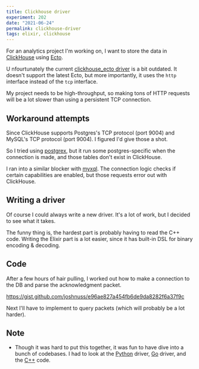 ```yaml
---
title: Clickhouse driver
experiment: 202
date: "2021-06-24"
permalink: clickhouse-driver
tags: elixir, clickhouse
---
```


For an analytics project I'm working on, I want to store the data in [ClickHouse](https://clickhouse.tech) using [Ecto](https://github.com/elixir-ecto/ecto).

U nfourtunately the current [clickhouse_ecto driver](https://github.com/clickhouse-elixir/clickhouse_ecto) is a bit outdated. It doesn't support the latest Ecto, but more importantly, it uses the `http` interface instead of the `tcp` interface.

My project needs to be high-throughput, so making tons of HTTP requests will be a lot slower than using a persistent TCP connection.

## Workaround attempts

Since ClickHouse supports Postgres's TCP protocol (port 9004) and MySQL's TCP protocol (port 9004). I figured I'd give those a shot.

So I tried using [postgrex](https://github.com/elixir-ecto/postgrex), but it run some postgres-specific when the connection is made, and those tables don't exist in ClickHouse.

I ran into a similar blocker with [myxql](https://github.com/elixir-ecto/myxql). The connection logic checks if certain capabilities are enabled, but those requests error out with ClickHouse.

## Writing a driver

Of course I could always write a new driver. It's a lot of work, but I decided to see what it takes.

The funny thing is, the hardest part is probably having to read the C++ code. Writing the Elixir part is a lot easier, since it has built-in DSL for binary encoding & decoding.

## Code

After a few hours of hair pulling, I worked out how to make a connection to the DB and parse the acknowledgment packet.

https://gist.github.com/joshnuss/e96ae827a454fb6de9da8282f6a37f9c

Next I'll have to implement to query packets (which will probably be a lot harder).

## Note

- Though it was hard to put this together, it was fun to have dive into a bunch of codebases. I had to look at the [Python](https://github.com/mymarilyn/clickhouse-driver) driver, [Go](https://github.com/ClickHouse/clickhouse-go) driver, and the [C++](https://github.com/ClickHouse/ClickHouse/blob/master/src/Client/Connection.cpp) code.
